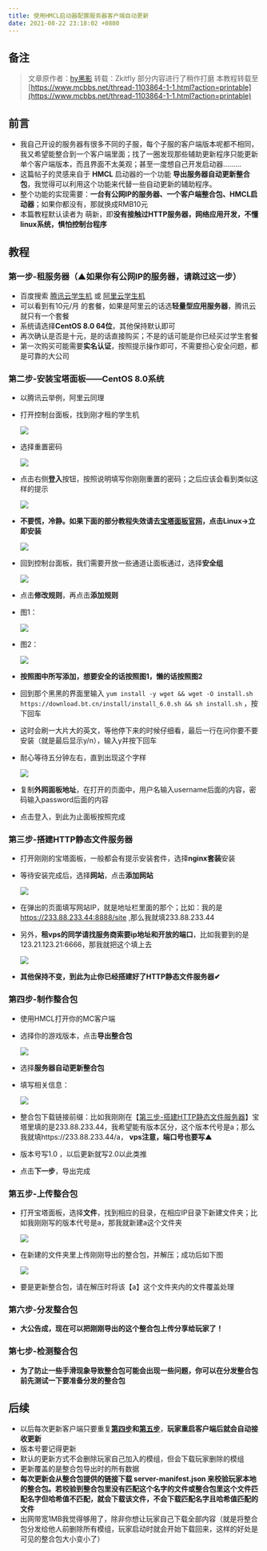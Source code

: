 ```yaml
---
title: 使用HMCL启动器配置服务器客户端自动更新
date: 2021-08-22 23:18:02 +0800
---
```


## 备注

> 文章原作者：[hy黑影](https://www.mcbbs.net/home.php?mod=space&uid=3051111)
> 转载：Zkitfly
> 部分内容进行了稍作打磨
> 本教程转载至[https://www.mcbbs.net/thread-1103864-1-1.html?action=printable](https://www.mcbbs.net/thread-1103864-1-1.html?action=printable)

## **前言**

- 我自己开设的服务器有很多不同的子服，每个子服的客户端版本呢都不相同，我又希望能整合到一个客户端里面；找了一圈发现那些辅助更新程序只能更新单个客户端版本，而且界面不太美观；甚至一度想自己开发启动器.........
- 这篇帖子的灵感来自于 **HMCL** 启动器的一个功能 **导出服务器自动更新整合包**，我觉得可以利用这个功能来代替一些自动更新的辅助程序。
- 整个功能的实现需要：**一台有公网IP的服务器、一个客户端整合包、HMCL启动器**；如果你都没有，那就换成RMB10元
- 本篇教程默认读者为 萌新，即**没有接触过HTTP服务器，网络应用开发，不懂linux系统，惧怕控制台程序**

## **教程**

### **第一步-租服务器（▲如果你有公网IP的服务器，请跳过这一步）**

- 百度搜索 [腾讯云学生机](https://cloud.tencent.com/act/campus?from=11821) 或 [阿里云学生机](https://promotion.aliyun.com/ntms/act/campus2018.html)
- 可以看到有10元/月 的套餐，如果是阿里云的话选**轻量型应用服务器**，腾讯云就只有一个套餐
- 系统请选择**CentOS 8.0 64位**，其他保持默认即可
- 再次确认是否是十元，是的话直接购买；不是的话可能是你已经买过学生套餐
- 第一次购买可能需要**实名认证**，按照提示操作即可，不需要担心安全问题，都是可靠的大公司

### 第二步-安装宝塔面板——CentOS 8.0系统

- 以腾讯云举例，阿里云同理

- 打开控制台面板，找到刚才租的学生机

  ![][~/assets/serverpack2/2.1]

- 选择重置密码

  ![][~/assets/serverpack2/2.2]

- 点击右侧**登入**按钮，按照说明填写你刚刚重置的密码；之后应该会看到类似这样的提示

  ![][~/assets/serverpack2/2.3]

- **不要慌，冷静。如果下面的部分教程失效请去[宝塔面板官网](https://www.bt.cn/)，点击Linux->立即安装**

  ![][~/assets/serverpack2/2.4]

- 回到控制台面板，我们需要开放一些通道让面板通过，选择**安全组**

  ![][~/assets/serverpack2/2.5]

- 点击**修改规则**，再点击**添加规则**

- 图1：

  ![][~/assets/serverpack2/2.6]

- 图2：

  ![][~/assets/serverpack2/2.7]

- **按照图中所写添加，想要安全的话按照图1，懒的话按照图2**

- 回到那个黑黑的界面里输入 `yum install -y wget && wget -O install.sh https://download.bt.cn/install/install_6.0.sh && sh install.sh` ，按下回车

- 这时会刷一大片大的英文，等他停下来的时候仔细看，最后一行在问你要不要安装（就是最后显示y/n），输入y并按下回车

- 耐心等待五分钟左右，直到出现这个字样

  ![][~/assets/serverpack2/2.8]

- 复制**外网面板地址**，在打开的页面中，用户名输入username后面的内容，密码输入password后面的内容

- 点击登入，到此为止面板按照完成

### **第三步-搭建HTTP静态文件服务器**

- 打开刚刚的宝塔面板，一般都会有提示安装套件，选择**nginx套装**安装

- 等待安装完成后，选择**网站**，点击**添加网站**

  ![][~/assets/serverpack2/3.1]

- 在弹出的页面填写网站IP，就是地址栏里面的那个；比如：我的是 https://233.88.233.44:8888/site ,那么我就填233.88.233.44

- 另外，**租vps的同学请找服务商索要ip地址和开放的端口**，比如我要到的是123.21.123.21:6666，那我就把这个填上去

  ![][~/assets/serverpack2/3.2]

- **其他保持不变，到此为止你已经搭建好了HTTP静态文件服务器✔**

### **第四步-制作整合包**

- 使用HMCL打开你的MC客户端

- 选择你的游戏版本，点击**导出整合包**

  ![][~/assets/serverpack2/4.1]

- 选择**服务器自动更新整合包**

- 填写相关信息：

  ![][~/assets/serverpack2/4.2]

- 整合包下载链接前缀：比如我刚刚在【[第三步-搭建HTTP静态文件服务器](###第三步-搭建HTTP静态文件服务器)】宝塔里填的是233.88.233.44，我希望能有版本区分，这个版本代号是a；那么我就填https://233.88.233.44/a， **vps注意，端口号也要写▲**

- 版本号写1.0 ，以后更新就写2.0以此类推

- 点击**下一步**，导出完成

### **第五步-上传整合包**

- 打开宝塔面板，选择**文件**，找到相应的目录，在相应IP目录下新建文件夹；比如我刚刚写的版本代号是a，那我就新建a这个文件夹

  ![][~/assets/serverpack2/5.1]

- 在新建的文件夹里上传刚刚导出的整合包，并解压；成功后如下图

  ![][~/assets/serverpack2/5.2]
 
- 要是更新整合包，请在解压时将该【a】这个文件夹内的文件覆盖处理


### **第六步-分发整合包**

- **大公告成，现在可以把刚刚导出的这个整合包上传分享给玩家了！**

### **第七步-检测整合包**

- **为了防止一些手滑现象导致整合包可能会出现一些问题，你可以在分发整合包前先测试一下要准备分发的整合包**

## **后续**

- 以后每次更新客户端只要重复[**第四步**](###第四步-制作整合包)**和**[**第五步**](###第五步-上传整合包)，**玩家重启客户端后就会自动接收更新**
- 版本号要记得更新
- 默认的更新方式不会删除玩家自己加入的模组，但会下载玩家删除的模组
- 更新覆盖的是整合包导出时的所有数据
- **每次更新会从整合包提供的链接下载 server-manifest.json 来校验玩家本地的整合包。若校验到整合包里没有匹配这个名字的文件或整合包里这个文件匹配名字但哈希值不匹配，就会下载该文件，不会下载匹配名字且哈希值匹配的文件**
- 出网带宽1MB我觉得够用了，除非你想让玩家自己下载全部内容（就是将整合包分发给他人前删除所有模组，玩家启动时就会开始下载回来，这样的好处是可见的整合包大小变小了）

<!--{% comment %}-->
[~/assets/serverpack2/2.1]: /assets/img/docs/serverpack2/2.1.jpg
[~/assets/serverpack2/2.2]: /assets/img/docs/serverpack2/2.2.jpg
[~/assets/serverpack2/2.3]: /assets/img/docs/serverpack2/2.3.jpg
[~/assets/serverpack2/2.4]: /assets/img/docs/serverpack2/2.4.jpg
[~/assets/serverpack2/2.5]: /assets/img/docs/serverpack2/2.5.jpg
[~/assets/serverpack2/2.6]: /assets/img/docs/serverpack2/2.6.jpg
[~/assets/serverpack2/2.7]: /assets/img/docs/serverpack2/2.7.jpg
[~/assets/serverpack2/2.8]: /assets/img/docs/serverpack2/2.8.jpg
[~/assets/serverpack2/3.1]: /assets/img/docs/serverpack2/3.1.jpg
[~/assets/serverpack2/3.2]: /assets/img/docs/serverpack2/3.2.jpg
[~/assets/serverpack2/4.1]: /assets/img/docs/serverpack2/4.1.jpg
[~/assets/serverpack2/4.2]: /assets/img/docs/serverpack2/4.2.jpg
[~/assets/serverpack2/5.1]: /assets/img/docs/serverpack2/5.1.jpg
[~/assets/serverpack2/5.2]: /assets/img/docs/serverpack2/5.2.jpg
<!--{% endcomment %}--{{ '>' }}
[~/assets/serverpack2/2.1]: {% link /assets/img/docs/serverpack2/2.1.jpg %}
[~/assets/serverpack2/2.2]: {% link /assets/img/docs/serverpack2/2.2.jpg %}
[~/assets/serverpack2/2.3]: {% link /assets/img/docs/serverpack2/2.3.jpg %}
[~/assets/serverpack2/2.4]: {% link /assets/img/docs/serverpack2/2.4.jpg %}
[~/assets/serverpack2/2.5]: {% link /assets/img/docs/serverpack2/2.5.jpg %}
[~/assets/serverpack2/2.6]: {% link /assets/img/docs/serverpack2/2.6.jpg %}
[~/assets/serverpack2/2.7]: {% link /assets/img/docs/serverpack2/2.7.jpg %}
[~/assets/serverpack2/2.8]: {% link /assets/img/docs/serverpack2/2.8.jpg %}
[~/assets/serverpack2/3.1]: {% link /assets/img/docs/serverpack2/3.1.jpg %}
[~/assets/serverpack2/3.2]: {% link /assets/img/docs/serverpack2/3.2.jpg %}
[~/assets/serverpack2/4.1]: {% link /assets/img/docs/serverpack2/4.1.jpg %}
[~/assets/serverpack2/4.2]: {% link /assets/img/docs/serverpack2/4.2.jpg %}
[~/assets/serverpack2/5.1]: {% link /assets/img/docs/serverpack2/5.1.jpg %}
[~/assets/serverpack2/5.2]: {% link /assets/img/docs/serverpack2/5.2.jpg %}
<!---->
